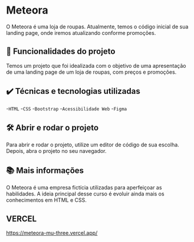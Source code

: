 # Meteora

O Meteora é uma loja de roupas. Atualmente, temos o código inicial de sua landing page, onde iremos atualizando conforme promoções.

## 🔨 Funcionalidades do projeto

Temos um projeto que foi idealizada com o objetivo de uma apresentação de uma landing page de um loja de roupas, com preços e promoções.  

## ✔️ Técnicas e tecnologias utilizadas

-`HTML`
-`CSS`
-`Bootstrap`
-`Acessibilidade Web`
-`Figma`

## 🛠️ Abrir e rodar o projeto

Para abrir e rodar o projeto, utilize um editor de código de sua escolha.
Depois, abra o projeto no seu navegador.

## 📚 Mais informações

O Meteora é uma empresa fictícia utilizadas para aperfeiçoar as habilidades.
A ideia principal desse curso é evoluir ainda mais os conhecimentos em HTML e CSS.

## VERCEL 
https://meteora-mu-three.vercel.app/
